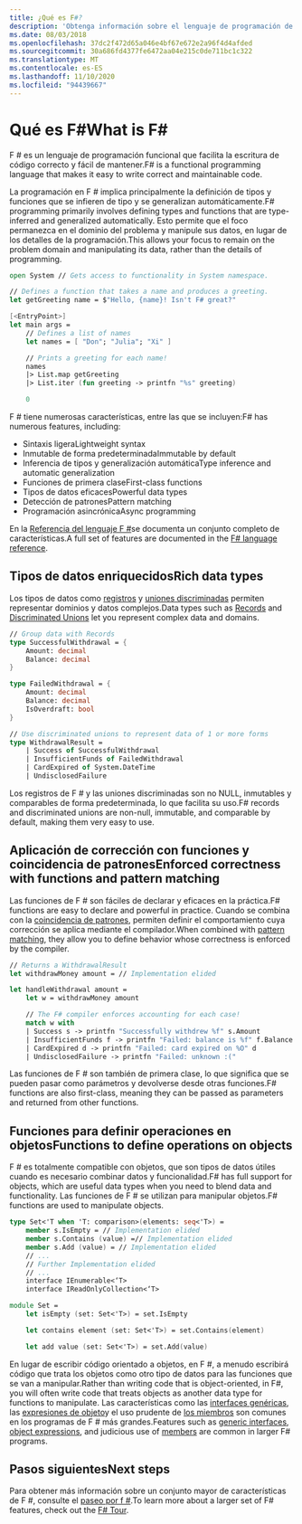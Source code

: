 ```yaml
---
title: ¿Qué es F#?
description: 'Obtenga información sobre el lenguaje de programación de F # y la programación de F #. Obtenga información sobre los tipos de datos enriquecidos, las funciones y cómo encajan entre sí.'
ms.date: 08/03/2018
ms.openlocfilehash: 37dc2f472d65a046e4bf67e672e2a96f4d4afded
ms.sourcegitcommit: 30a686fd4377fe6472aa04e215c0de711bc1c322
ms.translationtype: MT
ms.contentlocale: es-ES
ms.lasthandoff: 11/10/2020
ms.locfileid: "94439667"
---
```

# <a name="what-is-f"></a><span data-ttu-id="d71fd-104">Qué es F\#</span><span class="sxs-lookup"><span data-stu-id="d71fd-104">What is F\#</span></span>

<span data-ttu-id="d71fd-105">F # es un lenguaje de programación funcional que facilita la escritura de código correcto y fácil de mantener.</span><span class="sxs-lookup"><span data-stu-id="d71fd-105">F# is a functional programming language that makes it easy to write correct and maintainable code.</span></span>

<span data-ttu-id="d71fd-106">La programación en F # implica principalmente la definición de tipos y funciones que se infieren de tipo y se generalizan automáticamente.</span><span class="sxs-lookup"><span data-stu-id="d71fd-106">F# programming primarily involves defining types and functions that are type-inferred and generalized automatically.</span></span> <span data-ttu-id="d71fd-107">Esto permite que el foco permanezca en el dominio del problema y manipule sus datos, en lugar de los detalles de la programación.</span><span class="sxs-lookup"><span data-stu-id="d71fd-107">This allows your focus to remain on the problem domain and manipulating its data, rather than the details of programming.</span></span>

```fsharp
open System // Gets access to functionality in System namespace.

// Defines a function that takes a name and produces a greeting.
let getGreeting name = $"Hello, {name}! Isn't F# great?"

[<EntryPoint>]
let main args =
    // Defines a list of names
    let names = [ "Don"; "Julia"; "Xi" ]

    // Prints a greeting for each name!
    names
    |> List.map getGreeting
    |> List.iter (fun greeting -> printfn "%s" greeting)

    0
```

<span data-ttu-id="d71fd-108">F # tiene numerosas características, entre las que se incluyen:</span><span class="sxs-lookup"><span data-stu-id="d71fd-108">F# has numerous features, including:</span></span>

* <span data-ttu-id="d71fd-109">Sintaxis ligera</span><span class="sxs-lookup"><span data-stu-id="d71fd-109">Lightweight syntax</span></span>
* <span data-ttu-id="d71fd-110">Inmutable de forma predeterminada</span><span class="sxs-lookup"><span data-stu-id="d71fd-110">Immutable by default</span></span>
* <span data-ttu-id="d71fd-111">Inferencia de tipos y generalización automática</span><span class="sxs-lookup"><span data-stu-id="d71fd-111">Type inference and automatic generalization</span></span>
* <span data-ttu-id="d71fd-112">Funciones de primera clase</span><span class="sxs-lookup"><span data-stu-id="d71fd-112">First-class functions</span></span>
* <span data-ttu-id="d71fd-113">Tipos de datos eficaces</span><span class="sxs-lookup"><span data-stu-id="d71fd-113">Powerful data types</span></span>
* <span data-ttu-id="d71fd-114">Detección de patrones</span><span class="sxs-lookup"><span data-stu-id="d71fd-114">Pattern matching</span></span>
* <span data-ttu-id="d71fd-115">Programación asincrónica</span><span class="sxs-lookup"><span data-stu-id="d71fd-115">Async programming</span></span>

<span data-ttu-id="d71fd-116">En la [Referencia del lenguaje F #](./language-reference/index.md)se documenta un conjunto completo de características.</span><span class="sxs-lookup"><span data-stu-id="d71fd-116">A full set of features are documented in the [F# language reference](./language-reference/index.md).</span></span>

## <a name="rich-data-types"></a><span data-ttu-id="d71fd-117">Tipos de datos enriquecidos</span><span class="sxs-lookup"><span data-stu-id="d71fd-117">Rich data types</span></span>

<span data-ttu-id="d71fd-118">Los tipos de datos como [registros](./language-reference/records.md) y [uniones discriminadas](./language-reference/discriminated-unions.md) permiten representar dominios y datos complejos.</span><span class="sxs-lookup"><span data-stu-id="d71fd-118">Data types such as [Records](./language-reference/records.md) and [Discriminated Unions](./language-reference/discriminated-unions.md) let you represent complex data and domains.</span></span>

```fsharp
// Group data with Records
type SuccessfulWithdrawal = {
    Amount: decimal
    Balance: decimal
}

type FailedWithdrawal = {
    Amount: decimal
    Balance: decimal
    IsOverdraft: bool
}

// Use discriminated unions to represent data of 1 or more forms
type WithdrawalResult =
    | Success of SuccessfulWithdrawal
    | InsufficientFunds of FailedWithdrawal
    | CardExpired of System.DateTime
    | UndisclosedFailure
```

<span data-ttu-id="d71fd-119">Los registros de F # y las uniones discriminadas son no NULL, inmutables y comparables de forma predeterminada, lo que facilita su uso.</span><span class="sxs-lookup"><span data-stu-id="d71fd-119">F# records and discriminated unions are non-null, immutable, and comparable by default, making them very easy to use.</span></span>

## <a name="enforced-correctness-with-functions-and-pattern-matching"></a><span data-ttu-id="d71fd-120">Aplicación de corrección con funciones y coincidencia de patrones</span><span class="sxs-lookup"><span data-stu-id="d71fd-120">Enforced correctness with functions and pattern matching</span></span>

<span data-ttu-id="d71fd-121">Las funciones de F # son fáciles de declarar y eficaces en la práctica.</span><span class="sxs-lookup"><span data-stu-id="d71fd-121">F# functions are easy to declare and powerful in practice.</span></span> <span data-ttu-id="d71fd-122">Cuando se combina con la [coincidencia de patrones](./language-reference/pattern-matching.md), permiten definir el comportamiento cuya corrección se aplica mediante el compilador.</span><span class="sxs-lookup"><span data-stu-id="d71fd-122">When combined with [pattern matching](./language-reference/pattern-matching.md), they allow you to define behavior whose correctness is enforced by the compiler.</span></span>

```fsharp
// Returns a WithdrawalResult
let withdrawMoney amount = // Implementation elided

let handleWithdrawal amount =
    let w = withdrawMoney amount

    // The F# compiler enforces accounting for each case!
    match w with
    | Success s -> printfn "Successfully withdrew %f" s.Amount
    | InsufficientFunds f -> printfn "Failed: balance is %f" f.Balance
    | CardExpired d -> printfn "Failed: card expired on %O" d
    | UndisclosedFailure -> printfn "Failed: unknown :("
```

<span data-ttu-id="d71fd-123">Las funciones de F # son también de primera clase, lo que significa que se pueden pasar como parámetros y devolverse desde otras funciones.</span><span class="sxs-lookup"><span data-stu-id="d71fd-123">F# functions are also first-class, meaning they can be passed as parameters and returned from other functions.</span></span>

## <a name="functions-to-define-operations-on-objects"></a><span data-ttu-id="d71fd-124">Funciones para definir operaciones en objetos</span><span class="sxs-lookup"><span data-stu-id="d71fd-124">Functions to define operations on objects</span></span>

<span data-ttu-id="d71fd-125">F # es totalmente compatible con objetos, que son tipos de datos útiles cuando es necesario combinar datos y funcionalidad.</span><span class="sxs-lookup"><span data-stu-id="d71fd-125">F# has full support for objects, which are useful data types when you need to blend data and functionality.</span></span> <span data-ttu-id="d71fd-126">Las funciones de F # se utilizan para manipular objetos.</span><span class="sxs-lookup"><span data-stu-id="d71fd-126">F# functions are used to manipulate objects.</span></span>

```fsharp
type Set<'T when 'T: comparison>(elements: seq<'T>) =
    member s.IsEmpty = // Implementation elided
    member s.Contains (value) =// Implementation elided
    member s.Add (value) = // Implementation elided
    // ...
    // Further Implementation elided
    // ...
    interface IEnumerable<‘T>
    interface IReadOnlyCollection<‘T>

module Set =
    let isEmpty (set: Set<'T>) = set.IsEmpty

    let contains element (set: Set<'T>) = set.Contains(element)

    let add value (set: Set<'T>) = set.Add(value)
```

<span data-ttu-id="d71fd-127">En lugar de escribir código orientado a objetos, en F #, a menudo escribirá código que trata los objetos como otro tipo de datos para las funciones que se van a manipular.</span><span class="sxs-lookup"><span data-stu-id="d71fd-127">Rather than writing code that is object-oriented, in F#, you will often write code that treats objects as another data type for functions to manipulate.</span></span> <span data-ttu-id="d71fd-128">Las características como las [interfaces genéricas](./language-reference/interfaces.md), las [expresiones de objeto](./language-reference/object-expressions.md)y el uso prudente de [los miembros](./language-reference/members/index.md) son comunes en los programas de F # más grandes.</span><span class="sxs-lookup"><span data-stu-id="d71fd-128">Features such as [generic interfaces](./language-reference/interfaces.md), [object expressions](./language-reference/object-expressions.md), and judicious use of [members](./language-reference/members/index.md) are common in larger F# programs.</span></span>

## <a name="next-steps"></a><span data-ttu-id="d71fd-129">Pasos siguientes</span><span class="sxs-lookup"><span data-stu-id="d71fd-129">Next steps</span></span>

<span data-ttu-id="d71fd-130">Para obtener más información sobre un conjunto mayor de características de F #, consulte el [paseo por f #](tour.md).</span><span class="sxs-lookup"><span data-stu-id="d71fd-130">To learn more about a larger set of F# features, check out the [F# Tour](tour.md).</span></span>
